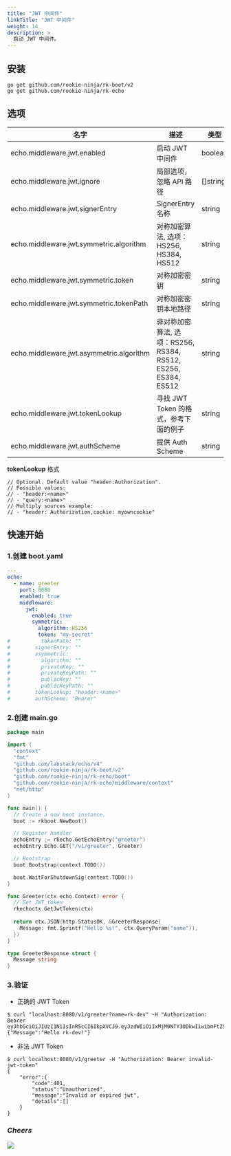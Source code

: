 ```yaml
---
title: "JWT 中间件"
linkTitle: "JWT 中间件"
weight: 14
description: >
  启动 JWT 中间件。
---
```


## 安装
```shell script
go get github.com/rookie-ninja/rk-boot/v2
go get github.com/rookie-ninja/rk-echo
```

## 选项
| 名字                                     | 描述                             | 类型 | 默认值 |
|----------------------------------------|--------------------------------| ------ | --- |
| echo.middleware.jwt.enabled             | 启动 JWT 中间件                     | boolean | false |
| echo.middleware.jwt.ignore              | 局部选项，忽略 API 路径                 | []string | []             |
| echo.middleware.jwt.signerEntry         | SignerEntry 名称                 | string | "" |
| echo.middleware.jwt.symmetric.algorithm | 对称加密算法, 选项：HS256, HS384, HS512                         | string | "" |
| echo.middleware.jwt.symmetric.token     | 对称加密密钥                         | string | "" |
| echo.middleware.jwt.symmetric.tokenPath | 对称加密密钥本地路径                     | string | "" |
| echo.middleware.jwt.asymmetric.algorithm| 非对称加密算法, 选项：RS256, RS384, RS512, ES256, ES384, ES512                        | string | "" |
| echo.middleware.jwt.tokenLookup         | 寻找 JWT Token 的格式，参考下面的例子 | string | "header:Authorization" |
| echo.middleware.jwt.authScheme          | 提供 Auth Scheme                 | string | Bearer |

**tokenLookup** 格式

```
// Optional. Default value "header:Authorization".
// Possible values:
// - "header:<name>"
// - "query:<name>"
// Multiply sources example:
// - "header: Authorization,cookie: myowncookie"
```

## 快速开始
### 1.创建 boot.yaml
```yaml
---
echo:
  - name: greeter
    port: 8080
    enabled: true
    middleware:
      jwt:
        enabled: true
        symmetric:
          algorithm: HS256
          token: "my-secret"
#          tokenPath: ""
#        signerEntry: ""
#        asymmetric:
#          algorithm: ""
#          privateKey: ""
#          privateKeyPath: ""
#          publicKey: ""
#          publicKeyPath: ""
#        tokenLookup: "header:<name>"
#        authScheme: "Bearer"
```

### 2.创建 main.go
```go
package main

import (
  "context"
  "fmt"
  "github.com/labstack/echo/v4"
  "github.com/rookie-ninja/rk-boot/v2"
  "github.com/rookie-ninja/rk-echo/boot"
  "github.com/rookie-ninja/rk-echo/middleware/context"
  "net/http"
)

func main() {
  // Create a new boot instance.
  boot := rkboot.NewBoot()

  // Register handler
  echoEntry := rkecho.GetEchoEntry("greeter")
  echoEntry.Echo.GET("/v1/greeter", Greeter)

  // Bootstrap
  boot.Bootstrap(context.TODO())

  boot.WaitForShutdownSig(context.TODO())
}

func Greeter(ctx echo.Context) error {
  // Get JWT token
  rkechoctx.GetJwtToken(ctx)
  
  return ctx.JSON(http.StatusOK, &GreeterResponse{
    Message: fmt.Sprintf("Hello %s!", ctx.QueryParam("name")),
  })
}

type GreeterResponse struct {
  Message string
}
```

### 3.验证
- 正确的 JWT Token

```shell script
$ curl "localhost:8080/v1/greeter?name=rk-dev" -H "Authorization: Bearer eyJhbGciOiJIUzI1NiIsInR5cCI6IkpXVCJ9.eyJzdWIiOiIxMjM0NTY3ODkwIiwibmFtZSI6IkpvaG4gRG9lIiwiaWF0IjoxNTE2MjM5MDIyfQ.EpM5XBzTJZ4J8AfoJEcJrjth8pfH28LWdjLo90sYb9g"
{"Message":"Hello rk-dev!"}
```

- 非法 JWT Token
```shell script
$ curl localhost:8080/v1/greeter -H "Authorization: Bearer invalid-jwt-token"
{
    "error":{
        "code":401,
        "status":"Unauthorized",
        "message":"Invalid or expired jwt",
        "details":[]
    }
}
```

### _**Cheers**_
![](/rk-boot/user-guide/cheers.png)